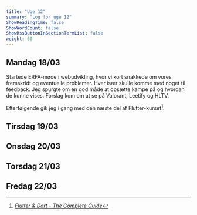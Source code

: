 ```yaml
---
title: "Uge 12"
summary: "Log for uge 12"
ShowReadingTime: false
ShowWordCount: false
ShowRssButtonInSectionTermList: false
weight: 60
---
```


## Mandag 18/03

Startede ERFA-møde i webudvikling, hvor vi kort snakkede om vores fremskridt og eventuelle problemer.
Hver især skulle komme med noget til feedback. Jeg spurgte om en god måde at opsætte kampe på og hvordan de kunne vises.
Forslag kom om at se på Valorant, Leetify og HLTV.

Efterfølgende gik jeg i gang med den næste del af Flutter-kurset[^1].

## Tirsdag 19/03


## Onsdag 20/03


## Torsdag 21/03


## Fredag 22/03



[^1]: [*Flutter & Dart - The Complete Guide*](https://www.udemy.com/course/learn-flutter-dart-to-build-ios-android-apps/)